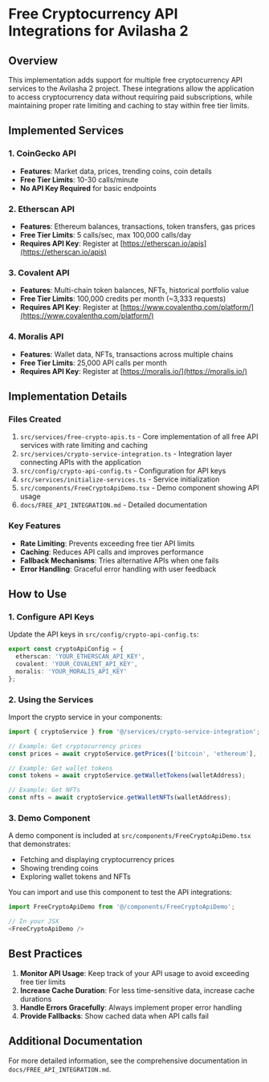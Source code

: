 # Free Cryptocurrency API Integrations for Avilasha 2

## Overview

This implementation adds support for multiple free cryptocurrency API services to the Avilasha 2 project. These integrations allow the application to access cryptocurrency data without requiring paid subscriptions, while maintaining proper rate limiting and caching to stay within free tier limits.

## Implemented Services

### 1. CoinGecko API
- **Features**: Market data, prices, trending coins, coin details
- **Free Tier Limits**: 10-30 calls/minute
- **No API Key Required** for basic endpoints

### 2. Etherscan API
- **Features**: Ethereum balances, transactions, token transfers, gas prices
- **Free Tier Limits**: 5 calls/sec, max 100,000 calls/day
- **Requires API Key**: Register at [https://etherscan.io/apis](https://etherscan.io/apis)

### 3. Covalent API
- **Features**: Multi-chain token balances, NFTs, historical portfolio value
- **Free Tier Limits**: 100,000 credits per month (~3,333 requests)
- **Requires API Key**: Register at [https://www.covalenthq.com/platform/](https://www.covalenthq.com/platform/)

### 4. Moralis API
- **Features**: Wallet data, NFTs, transactions across multiple chains
- **Free Tier Limits**: 25,000 API calls per month
- **Requires API Key**: Register at [https://moralis.io/](https://moralis.io/)

## Implementation Details

### Files Created

1. `src/services/free-crypto-apis.ts` - Core implementation of all free API services with rate limiting and caching
2. `src/services/crypto-service-integration.ts` - Integration layer connecting APIs with the application
3. `src/config/crypto-api-config.ts` - Configuration for API keys
4. `src/services/initialize-services.ts` - Service initialization
5. `src/components/FreeCryptoApiDemo.tsx` - Demo component showing API usage
6. `docs/FREE_API_INTEGRATION.md` - Detailed documentation

### Key Features

- **Rate Limiting**: Prevents exceeding free tier API limits
- **Caching**: Reduces API calls and improves performance
- **Fallback Mechanisms**: Tries alternative APIs when one fails
- **Error Handling**: Graceful error handling with user feedback

## How to Use

### 1. Configure API Keys

Update the API keys in `src/config/crypto-api-config.ts`:

```typescript
export const cryptoApiConfig = {
  etherscan: 'YOUR_ETHERSCAN_API_KEY',
  covalent: 'YOUR_COVALENT_API_KEY',
  moralis: 'YOUR_MORALIS_API_KEY'
};
```

### 2. Using the Services

Import the crypto service in your components:

```typescript
import { cryptoService } from '@/services/crypto-service-integration';

// Example: Get cryptocurrency prices
const prices = await cryptoService.getPrices(['bitcoin', 'ethereum'], ['usd']);

// Example: Get wallet tokens
const tokens = await cryptoService.getWalletTokens(walletAddress);

// Example: Get NFTs
const nfts = await cryptoService.getWalletNFTs(walletAddress);
```

### 3. Demo Component

A demo component is included at `src/components/FreeCryptoApiDemo.tsx` that demonstrates:

- Fetching and displaying cryptocurrency prices
- Showing trending coins
- Exploring wallet tokens and NFTs

You can import and use this component to test the API integrations:

```typescript
import FreeCryptoApiDemo from '@/components/FreeCryptoApiDemo';

// In your JSX
<FreeCryptoApiDemo />
```

## Best Practices

1. **Monitor API Usage**: Keep track of your API usage to avoid exceeding free tier limits
2. **Increase Cache Duration**: For less time-sensitive data, increase cache durations
3. **Handle Errors Gracefully**: Always implement proper error handling
4. **Provide Fallbacks**: Show cached data when API calls fail

## Additional Documentation

For more detailed information, see the comprehensive documentation in `docs/FREE_API_INTEGRATION.md`.